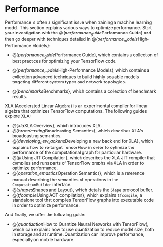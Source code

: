 # Performance

Performance is often a significant issue when training a machine learning
model.  This section explains various ways to optimize performance.  Start
your investigation with the @{$performance_guide$Performance Guide} and then go
deeper with techniques detailed in @{$performance_models$High-Performance Models}:

  * @{$performance_guide$Performance Guide}, which contains a collection of best
    practices for optimizing your TensorFlow code.

  * @{$performance_models$High-Performance Models}, which contains a collection
    advanced techniques to build highly scalable models targeting different
    system types and network topologies.

  * @{$benchmarks$Benchmarks}, which contains a collection of benchmark
    results.

XLA (Accelerated Linear Algebra) is an experimental compiler for linear
algebra that optimizes TensorFlow computations. The following guides explore
XLA:

  * @{$xla$XLA Overview}, which introduces XLA.
  * @{$broadcasting$Broadcasting Semantics}, which describes XLA's
    broadcasting semantics.
  * @{$developing_new_backend$Developing a new back end for XLA}, which
    explains how to re-target TensorFlow in order to optimize the performance
    of the computational graph for particular hardware.
  * @{$jit$Using JIT Compilation}, which describes the XLA JIT compiler that
    compiles and runs parts of TensorFlow graphs via XLA in order to optimize
    performance.
  * @{$operation_semantics$Operation Semantics}, which is a reference manual
    describing the semantics of operations in the `ComputationBuilder`
    interface.
  * @{$shapes$Shapes and Layout}, which details the `Shape` protocol buffer.
  * @{$tfcompile$Using AOT compilation}, which explains `tfcompile`, a
    standalone tool that compiles TensorFlow graphs into executable code in
    order to optimize performance.

And finally, we offer the following guide:

  * @{$quantization$How to Quantize Neural Networks with TensorFlow}, which
    can explains how to use quantization to reduce model size, both in storage
    and at runtime. Quantization can improve performance, especially on
    mobile hardware.

